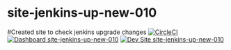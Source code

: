 # site-jenkins-up-new-010
#Created site to check jenkins upgrade changes
[![CircleCI](https://circleci.com/gh/YashawanthkumarH/site-jenkins-up-new-010.svg?style=shield)](https://circleci.com/gh/YashawanthkumarH/site-jenkins-up-new-010)
[![Dashboard site-jenkins-up-new-010](https://img.shields.io/badge/dashboard-site_jenkins_up_new_010-yellow.svg)](https://dashboard.pantheon.io/sites/bcb82b5c-3e6c-483c-87ce-77ddacc4fb21#dev/code)
[![Dev Site site-jenkins-up-new-010](https://img.shields.io/badge/site-site_jenkins_up_new_010-blue.svg)](http://dev-site-jenkins-up-new-010.pantheonsite.io/)
